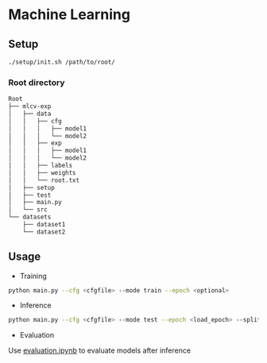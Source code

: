 # Machine Learning

## Setup
```bash
./setup/init.sh /path/to/root/
```

### Root directory
```bash
Root
├── mlcv-exp
│   ├── data
│   │   ├── cfg
│   │   │   ├── model1
│   │   │   └── model2
│   │   ├── exp
│   │   │   ├── model1
│   │   │   └── model2
│   │   ├── labels
│   │   ├── weights
│   │   └── root.txt
│   ├── setup
│   ├── test
│   ├── main.py
│   └── src
└── datasets
    ├── dataset1
    └── dataset2
```

## Usage

* Training
```bash
python main.py --cfg <cfgfile> --mode train --epoch <optional>
```

* Inference
```bash
python main.py --cfg <cfgfile> --mode test --epoch <load_epoch> --split <optional>
```

* Evaluation

Use [evaluation.ipynb](notebooks/evaluation.ipynb) to evaluate models after inference